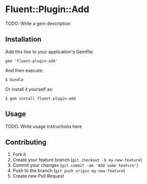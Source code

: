 # Fluent::Plugin::Add

TODO: Write a gem description

## Installation

Add this line to your application's Gemfile:

    gem 'fluent-plugin-add'

And then execute:

    $ bundle

Or install it yourself as:

    $ gem install fluent-plugin-add

## Usage

TODO: Write usage instructions here

## Contributing

1. Fork it
2. Create your feature branch (`git checkout -b my-new-feature`)
3. Commit your changes (`git commit -am 'Add some feature'`)
4. Push to the branch (`git push origin my-new-feature`)
5. Create new Pull Request

